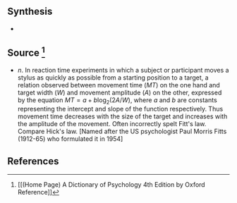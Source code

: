 ## Synthesis
- 
## Source [^1]
- $n$. In reaction time experiments in which a subject or participant moves a stylus as quickly as possible from a starting position to a target, a relation observed between movement time $(M T)$ on the one hand and target width $(W)$ and movement amplitude $(A)$ on the other, expressed by the equation $M T=a+b \log _{2}(2 A / W)$, where $a$ and $b$ are constants representing the intercept and slope of the function respectively. Thus movement time decreases with the size of the target and increases with the amplitude of the movement. Often incorrectly spelt Fitt's law. Compare Hick's law. \[Named after the US psychologist Paul Morris Fitts (1912-65) who formulated it in 1954]
## References

[^1]: [[(Home Page) A Dictionary of Psychology 4th Edition by Oxford Reference]]